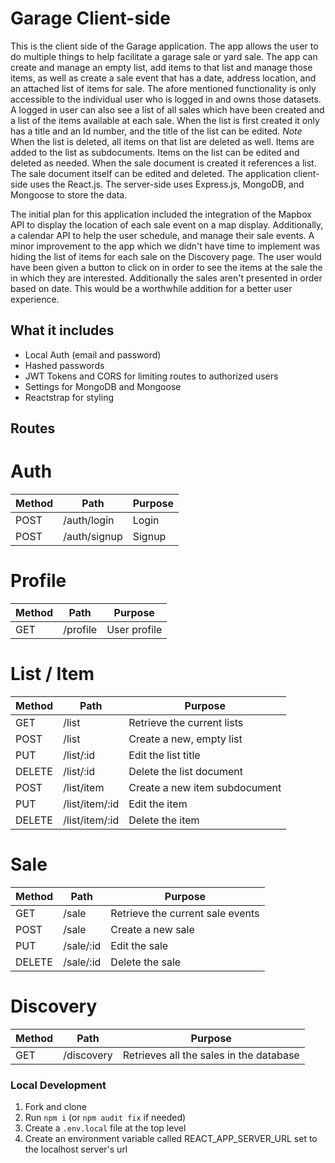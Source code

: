 # Garage  Client-side

This is the client side of the Garage application. The app allows the user to do multiple things to help facilitate a garage sale or yard sale. The app can create and manage an empty list, add items to that list and manage those items, as well as create a sale event that has a date, address location, and an attached list of items for sale. The afore mentioned functionality is only accessible to the individual user who is logged in and owns those datasets. A logged in user can also see a list of all sales which have been created and a list of the items available at each sale. When the list is first created it only has a title and an Id number, and the title of the list can be edited. *Note* When the list is deleted, all items on that list are deleted as well. Items are added to the list as subdocuments. Items on the list can be edited and deleted as needed. When the sale document is created it references a list. The sale document itself can be edited and deleted. The application client-side uses the React.js. The server-side uses Express.js, MongoDB, and Mongoose to store the data.

The initial plan for this application included the integration of the Mapbox API to display the location of each sale event on a map display. Additionally, a calendar API to help the user schedule, and manage their sale events. A minor improvement to the app which we didn't have time to implement was hiding the list of items for each sale on the Discovery page. The user would have been given a button to click on in order to see the items at the sale the in which they are interested. Additionally the sales aren't presented in order based on date. This would be a worthwhile addition for a better user experience.

## What it includes

* Local Auth (email and password)
* Hashed passwords
* JWT Tokens and CORS for limiting routes to authorized users
* Settings for MongoDB and Mongoose
* Reactstrap for styling

## Routes

# Auth
|Method|Path|Purpose|
|----------|----------|--------------------|
|POST|/auth/login|Login|
|POST|/auth/signup|Signup|

# Profile
|Method|Path|Purpose|
|----------|----------|--------------------|
|GET|/profile|User profile|

# List / Item
|Method|Path|Purpose|
|----------|----------|--------------------|
|GET|/list|Retrieve the current lists|
|POST|/list|Create a new, empty list|
|PUT|/list/:id|Edit the list title|
|DELETE|/list/:id|Delete the list document|
|POST|/list/item|Create a new item subdocument|
|PUT|/list/item/:id|Edit the item|
|DELETE|/list/item/:id|Delete the item|

# Sale
|Method|Path|Purpose|
|----------|----------|--------------------|
|GET|/sale|Retrieve the current sale events|
|POST|/sale|Create a new sale|
|PUT|/sale/:id|Edit the sale|
|DELETE|/sale/:id|Delete the sale|

# Discovery
|Method|Path|Purpose|
|----------|----------|--------------------|
|GET|/discovery|Retrieves all the sales in the database|


### Local Development

1. Fork and clone
2. Run `npm i` (or `npm audit fix` if needed)
3. Create a `.env.local` file at the top level 
4. Create an environment variable called REACT_APP_SERVER_URL set to the localhost server's url

